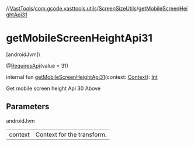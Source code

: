 //[VastTools](../../../index.md)/[com.gcode.vasttools.utils](../index.md)/[ScreenSizeUtils](index.md)/[getMobileScreenHeightApi31](get-mobile-screen-height-api31.md)

# getMobileScreenHeightApi31

[androidJvm]\

@[RequiresApi](https://developer.android.com/reference/kotlin/androidx/annotation/RequiresApi.html)(value = 31)

internal fun [getMobileScreenHeightApi31](get-mobile-screen-height-api31.md)(context: [Context](https://developer.android.com/reference/kotlin/android/content/Context.html)): [Int](https://kotlinlang.org/api/latest/jvm/stdlib/kotlin/-int/index.html)

Get mobile screen height Api 30 Above

## Parameters

androidJvm

| | |
|---|---|
| context | Context for the transform. |
